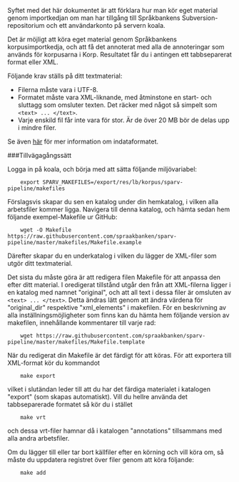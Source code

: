 <!--##Körning av eget material på koala-->
Syftet med det här dokumentet är att förklara hur man kör eget material genom
importkedjan om man har tillgång till Språkbankens Subversion-repositorium och
ett användarkonto på servern koala.

Det är möjligt att köra eget material genom Språkbankens korpusimportkedja, och
att få det annoterat med alla de annoteringar som används för korpusarna i Korp.
Resultatet får du i antingen ett tabbseparerat format eller XML.

Följande krav ställs på ditt textmaterial:

* Filerna måste vara i UTF-8.
* Formatet måste vara XML-liknande, med åtminstone en start- och sluttagg som
omsluter texten. Det räcker med något så simpelt som `<text> ... </text>`.
* Varje enskild fil får inte vara för stor. Är de över 20 MB bör de delas upp
i mindre filer.

Se även [här](/en/tools/sparv/pipeline/import-format)
för mer information om indataformatet.

###Tillvägagångssätt

Logga in på koala, och börja med att sätta följande miljövariabel:

        export SPARV_MAKEFILES=/export/res/lb/korpus/sparv-pipeline/makefiles

Förslagsvis skapar du sen en katalog under din hemkatalog, i vilken alla
arbetsfiler kommer ligga. Navigera till denna katalog, och hämta sedan hem följande
exempel-Makefile ur GitHub:

        wget -O Makefile https://raw.githubusercontent.com/spraakbanken/sparv-pipeline/master/makefiles/Makefile.example

Därefter skapar du en underkatalog i vilken du lägger de XML-filer som utgör
ditt textmaterial.

Det sista du måste göra är att redigera filen Makefile för att anpassa den efter ditt
material. I oredigerat tillstånd utgår den från att XML-filerna ligger i en
katalog med namnet "original", och att all text i dessa filer är omsluten av
`<text> ... </text>`. Detta ändras lätt genom att ändra värdena för "original\_dir"
respektive "xml\_elements" i makefilen.
För en beskrivning av alla inställningsmöjligheter som finns kan du hämta hem
följande version av makefilen, innehållande kommentarer till varje rad:

        wget https://raw.githubusercontent.com/spraakbanken/sparv-pipeline/master/makefiles/Makefile.template

När du redigerat din Makefile är det färdigt för att köras. För att exportera
till XML-format kör du kommandot

        make export

vilket i slutändan leder till att du har det färdiga materialet i katalogen "export" (som skapas automatiskt).
Vill du hellre använda det tabbseparerade formatet så kör du i stället

        make vrt

och dessa vrt-filer hamnar då i katalogen "annotations" tillsammans med alla
andra arbetsfiler.

Om du lägger till eller tar bort källfiler efter en körning och vill köra om,
så måste du uppdatera registret över filer genom att köra följande:

        make add

